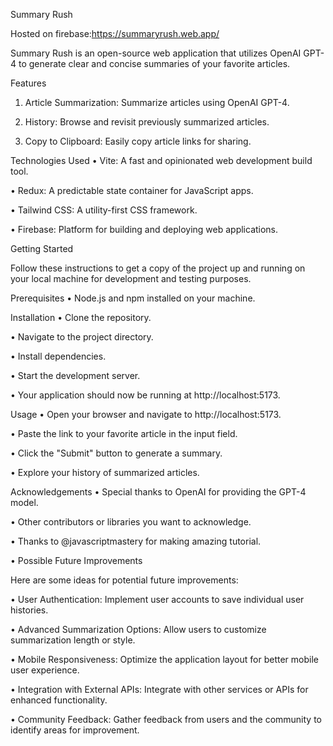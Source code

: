 Summary Rush

Hosted on firebase:https://summaryrush.web.app/

Summary Rush is an open-source web application that utilizes OpenAI GPT-4 to generate clear and concise summaries of your favorite articles.


Features
  1.	Article Summarization: Summarize articles using OpenAI GPT-4.
     
  2.	History: Browse and revisit previously summarized articles.
     
  3.	Copy to Clipboard: Easily copy article links for sharing.

Technologies Used
  •	Vite: A fast and opinionated web development build tool.
  
  •	Redux: A predictable state container for JavaScript apps.
  
  •	Tailwind CSS: A utility-first CSS framework.
  
  •	Firebase: Platform for building and deploying web applications.


Getting Started

Follow these instructions to get a copy of the project up and running on your local machine for development and testing purposes.

Prerequisites
  •	Node.js and npm installed on your machine.

  
Installation
  •	Clone the repository.
  
  •	Navigate to the project directory.
  
  •	Install dependencies.
  
  •	Start the development server.
  
  •	Your application should now be running at http://localhost:5173.

Usage
  •	Open your browser and navigate to http://localhost:5173.
  
  •	Paste the link to your favorite article in the input field.
  
  •	Click the "Submit" button to generate a summary.
  
  •	Explore your history of summarized articles.

Acknowledgements
  •	Special thanks to OpenAI for providing the GPT-4 model.
  
  •	Other contributors or libraries you want to acknowledge.
  
  •	Thanks to @javascriptmastery for making amazing tutorial.
  
  •	Possible Future Improvements


Here are some ideas for potential future improvements:

  •	User Authentication: Implement user accounts to save individual user histories.
  
  •	Advanced Summarization Options: Allow users to customize summarization length or style.
  
  •	Mobile Responsiveness: Optimize the application layout for better mobile user experience.
  
  •	Integration with External APIs: Integrate with other services or APIs for enhanced functionality.
  
  •	Community Feedback: Gather feedback from users and the community to identify areas for improvement.
